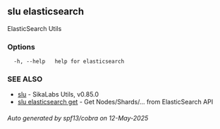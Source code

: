 ## slu elasticsearch

ElasticSearch Utils

### Options

```
  -h, --help   help for elasticsearch
```

### SEE ALSO

* [slu](slu.md)	 - SikaLabs Utils, v0.85.0
* [slu elasticsearch get](slu_elasticsearch_get.md)	 - Get Nodes/Shards/... from ElasticSearch API

###### Auto generated by spf13/cobra on 12-May-2025
